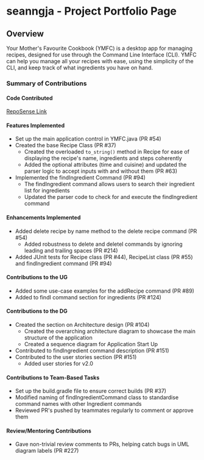 
# seanngja - Project Portfolio Page

## Overview
Your Mother's Favourite Cookbook (YMFC) is a desktop app for managing recipes, designed for use through the
Command Line Interface (CLI). YMFC can help you manage all your recipes with ease, using the simplicity of the CLI, and
keep track of what ingredients you have on hand.


### Summary of Contributions

#### Code Contributed
[RepoSense Link](https://nus-cs2113-ay2425s1.github.io/tp-dashboard/?search=w13-1&sort=groupTitle&sortWithin=title&timeframe=commit&mergegroup=&groupSelect=groupByRepos&breakdown=true&checkedFileTypes=docs~functional-code~test-code~other&since=2024-09-20&tabOpen=true&tabType=authorship&tabAuthor=seanngja&tabRepo=AY2425S1-CS2113-W13-1%2Ftp%5Bmaster%5D&authorshipIsMergeGroup=false&authorshipFileTypes=docs~functional-code~test-code~other&authorshipIsBinaryFileTypeChecked=false&authorshipIsIgnoredFilesChecked=false)

#### Features Implemented
- Set up the main application control in YMFC.java (PR #54)
- Created the base Recipe Class (PR #37)
  - Created the overloaded `to_string()` method in Recipe for ease of displaying the recipe's name, ingredients and steps coherently
  - Added the optional attributes (time and cuisine) and updated the parser logic to accept inputs with and without them (PR #63)
- Implemented the findIngredient Command (PR #94)
  - The findIngredient command allows users to search their ingredient list for ingredients 
  - Updated the parser code to check for and execute the findIngredient command


#### Enhancements Implemented
- Added delete recipe by name method to the delete recipe command (PR #54)
  - Added robustness to delete and deleteI commands by ignoring leading and trailing spaces (PR #214)
- Added JUnit tests for Recipe class (PR #44), RecipeList class (PR #55) and findIngredient command (PR #94)


#### Contributions to the UG
- Added some use-case examples for the addRecipe command (PR #89)
- Added to findI command section for ingredients (PR #124)


#### Contributions to the DG 
- Created the section on Architecture design (PR #104)
  - Created the overarching architecture diagram to showcase the main structure of the application
  - Created a sequence diagram for Application Start Up
- Contributed to findIngredient command description (PR #151)
- Contributed to the user stories section (PR #151)
  - Added user stories for v2.0 


#### Contributions to Team-Based Tasks
- Set up the build.gradle file to ensure correct builds (PR #37)
- Modified naming of findIngredientCommand class to standardise command names with other Ingredient commands
- Reviewed PR's pushed by teammates regularly to comment or approve them

#### Review/Mentoring Contributions
- Gave non-trivial review comments to PRs, helping catch bugs in UML diagram labels (PR #227)

